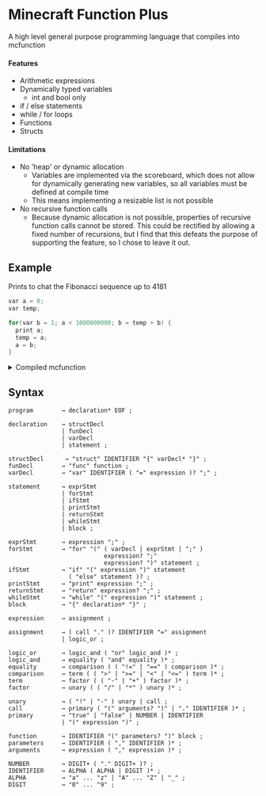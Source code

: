 # Minecraft Function Plus

A high level general purpose programming language that compiles into mcfunction



#### Features

- Arithmetic expressions
- Dynamically typed variables
  - int and bool only
- if / else statements
- while / for loops
- Functions
- Structs

#### Limitations

- No 'heap' or dynamic allocation
  - Variables are implemented via the scoreboard, which does not allow for dynamically generating new variables, so all variables must be defined at compile time
  - This means implementing a resizable list is not possible
- No recursive function calls
  - Because dynamic allocation is not possible, properties of recursive function calls cannot be stored. This could be rectified by allowing a fixed number of recursions, but I find that this defeats the purpose of supporting the feature, so I chose to leave it out.

## Example

Prints to chat the Fibonacci sequence up to 4181

```c
var a = 0;
var temp;

for(var b = 1; a < 1000000000; b = temp + b) {
  print a;
  temp = a;
  a = b;
}
```

<details>
  <summary>Compiled mcfunction</summary>
  
  #### fib.mcfunction

  ```mcfunction
  # Compiled by mcfp_dart 1.0

  # RUNTIME SETUP

  scoreboard objectives add mcfp_runtime dummy
  scoreboard players reset * mcfp_runtime
  scoreboard objectives setdisplay sidebar mcfp_runtime
  scoreboard players set neg_one mcfp_runtime -1

  # END RUNTIME SETUP
  # WALKING SYNTAX TREE


  # VAR
  scoreboard players set fib_a mcfp_runtime 0

  # VAR
  scoreboard players set fib_temp mcfp_runtime 0

  # VAR
  scoreboard players set fib_b mcfp_runtime 1

  # WHILE CONDITION
  scoreboard players set fib_ul9bxhafejxk mcfp_runtime 1000000000
  scoreboard players set fib_nvookfnascfg mcfp_runtime 0
  execute if score fib_a mcfp_runtime < fib_ul9bxhafejxk mcfp_runtime run scoreboard players set fib_nvookfnascfg mcfp_runtime 1
  scoreboard players reset fib_ul9bxhafejxk mcfp_runtime

  # WHILE REPEAT
  scoreboard players set should_break mcfp_runtime 0
  execute if score fib_nvookfnascfg mcfp_runtime matches 1 run execute if function mcfp:fib_f94es0fi256g run return 1
  scoreboard players reset fib_nvookfnascfg mcfp_runtime

  # CLEAN
  scoreboard players reset fib_a mcfp_runtime
  scoreboard players reset fib_temp mcfp_runtime
  scoreboard players reset fib_b mcfp_runtime
  ```

  #### fib_f94es0fi256g.mcfunction
  
  ```mcfunction
  # PRINT
  tellraw @a [{"text":"MCFP: "},{"score":{"name":"fib_a","objective":"mcfp_runtime"}}]

  # ASSIGN
  scoreboard players operation fib_temp mcfp_runtime = fib_a mcfp_runtime

  # ASSIGN
  scoreboard players operation fib_a mcfp_runtime = fib_b mcfp_runtime

  # ASSIGN
  scoreboard players operation fib_f94es0fi256g_eaklo85dcyzp mcfp_runtime = fib_temp mcfp_runtime
  scoreboard players operation fib_f94es0fi256g_eaklo85dcyzp mcfp_runtime += fib_b mcfp_runtime
  scoreboard players operation fib_b mcfp_runtime = fib_f94es0fi256g_eaklo85dcyzp mcfp_runtime
  scoreboard players reset fib_f94es0fi256g_eaklo85dcyzp mcfp_runtime

  # WHILE CONDITION
  scoreboard players set fib_f94es0fi256g_j51op68hjtar mcfp_runtime 1000000000
  scoreboard players set fib_f94es0fi256g_f8fb4nf994qg mcfp_runtime 0
  execute if score fib_a mcfp_runtime < fib_f94es0fi256g_j51op68hjtar mcfp_runtime run scoreboard players set fib_f94es0fi256g_f8fb4nf994qg mcfp_runtime 1
  scoreboard players reset fib_f94es0fi256g_j51op68hjtar mcfp_runtime

  # WHILE REPEAT
  execute if score should_break mcfp_runtime matches 1 run return 0
  execute if score fib_f94es0fi256g_f8fb4nf994qg mcfp_runtime matches 1 run execute if function mcfp:fib_f94es0fi256g run return 1
  scoreboard players reset fib_f94es0fi256g_f8fb4nf994qg mcfp_runtime
  ```
  
</details>

## Syntax

```
program        → declaration* EOF ;
```

```
declaration    → structDecl
               | funDecl
               | varDecl
               | statement ;

structDecl      → "struct" IDENTIFIER "{" varDecl* "}" ;
funDecl        → "func" function ;
varDecl        → "var" IDENTIFIER ( "=" expression )? ";" ;
```

```
statement      → exprStmt
               | forStmt
               | ifStmt
               | printStmt
               | returnStmt
               | whileStmt
               | block ;

exprStmt       → expression ";" ;
forStmt        → "for" "(" ( varDecl | exprStmt | ";" )
                           expression? ";"
                           expression? ")" statement ;
ifStmt         → "if" "(" expression ")" statement
                 ( "else" statement )? ;
printStmt      → "print" expression ";" ;
returnStmt     → "return" expression? ";" ;
whileStmt      → "while" "(" expression ")" statement ;
block          → "{" declaration* "}" ;
```

```
expression     → assignment ;

assignment     → ( call "." )? IDENTIFIER "=" assignment
               | logic_or ;

logic_or       → logic_and ( "or" logic_and )* ;
logic_and      → equality ( "and" equality )* ;
equality       → comparison ( ( "!=" | "==" ) comparison )* ;
comparison     → term ( ( ">" | ">=" | "<" | "<=" ) term )* ;
term           → factor ( ( "-" | "+" ) factor )* ;
factor         → unary ( ( "/" | "*" ) unary )* ;

unary          → ( "!" | "-" ) unary | call ;
call           → primary ( "(" arguments? ")" | "." IDENTIFIER )* ;
primary        → "true" | "false" | NUMBER | IDENTIFIER
               | "(" expression ")" ;
```

```
function       → IDENTIFIER "(" parameters? ")" block ;
parameters     → IDENTIFIER ( "," IDENTIFIER )* ;
arguments      → expression ( "," expression )* ;
```

```
NUMBER         → DIGIT+ ( "." DIGIT+ )? ;
IDENTIFIER     → ALPHA ( ALPHA | DIGIT )* ;
ALPHA          → "a" ... "z" | "A" ... "Z" | "_" ;
DIGIT          → "0" ... "9" ;
```